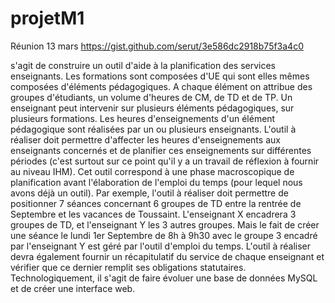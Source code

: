 # projetM1

Réunion 13 mars https://gist.github.com/serut/3e586dc2918b75f3a4c0

 s'agit de construire un outil d'aide à la planification des services enseignants. Les formations sont composées d'UE qui sont elles mêmes composées d'éléments pédagogiques. A chaque élément on attribue des groupes d'étudiants, un volume d'heures de CM, de TD et de TP. Un enseignant peut intervenir sur plusieurs éléments pédagogiques, sur plusieurs formations. Les heures d'enseignements d'un élément pédagogique sont réalisées par un ou plusieurs enseignants.
L'outil à réaliser doit permettre d'affecter les heures d'enseignements aux enseignants concernés et de planifier ces enseignements sur différentes périodes (c'est surtout sur ce point qu'il y a un travail de réflexion à fournir au niveau IHM).
Cet outil correspond à une phase macroscopique de planification avant l'élaboration de l'emploi du temps (pour lequel nous avons déjà un outil).
Par exemple, l'outil à réaliser doit permettre de positionner 7 séances concernant 6 groupes de TD entre la rentrée de Septembre et les vacances de Toussaint. L'enseignant X encadrera 3 groupes de TD, et l'enseignant Y les 3 autres groupes.
Mais le fait de créer une séance le lundi 1er Septembre de 8h à 9h30 avec le groupe 3 encadré par l'enseignant Y est géré par l'outil d'emploi du temps.
L'outil à réaliser devra également fournir un récapitulatif du service de chaque enseignant et vérifier que ce dernier remplit ses obligations statutaires.
Technologiquement, il s'agit de faire évoluer une base de données MySQL et de créer une interface web.
